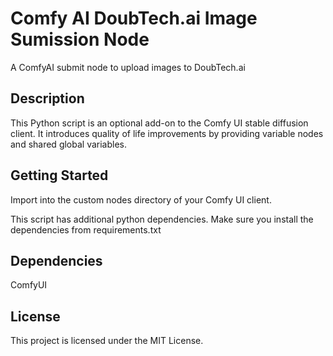 # Comfy AI DoubTech.ai Image Sumission Node
A ComfyAI submit node to upload images to DoubTech.ai

## Description
This Python script is an optional add-on to the Comfy UI stable diffusion client. It introduces quality of life improvements by providing variable nodes and shared global variables.

## Getting Started
Import into the custom nodes directory of your Comfy UI client.

This script has additional python dependencies. Make sure you install the dependencies from requirements.txt

## Dependencies
ComfyUI

## License
This project is licensed under the MIT License.